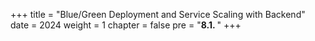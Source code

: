 +++
title = "Blue/Green Deployment and Service Scaling with Backend"
date = 2024
weight = 1
chapter = false
pre = "<b>8.1. </b>"
+++
